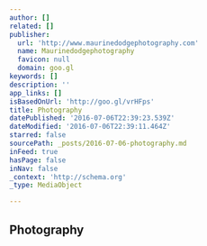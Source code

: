 ```yaml
---
author: []
related: []
publisher:
  url: 'http://www.maurinedodgephotography.com'
  name: Maurinedodgephotography
  favicon: null
  domain: goo.gl
keywords: []
description: ''
app_links: []
isBasedOnUrl: 'http://goo.gl/vrHFps'
title: Photography
datePublished: '2016-07-06T22:39:23.539Z'
dateModified: '2016-07-06T22:39:11.464Z'
starred: false
sourcePath: _posts/2016-07-06-photography.md
inFeed: true
hasPage: false
inNav: false
_context: 'http://schema.org'
_type: MediaObject

---
```

<article style=""><h1>Photography</h1></article>